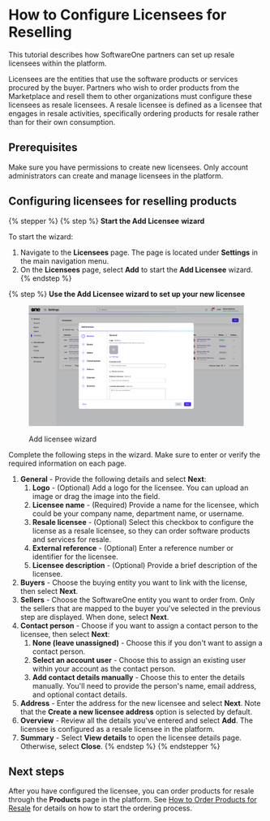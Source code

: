 # How to Configure Licensees for Reselling

This tutorial describes how SoftwareOne partners can set up resale licensees within the platform.

Licensees are the entities that use the software products or services procured by the buyer. Partners who wish to order products from the Marketplace and resell them to other organizations must configure these licensees as resale licensees. A resale licensee is defined as a licensee that engages in resale activities, specifically ordering products for resale rather than for their own consumption.

## Prerequisites

Make sure you have permissions to create new licensees. Only account administrators can create and manage licensees in the platform.

## Configuring licensees for reselling products

{% stepper %}
{% step %}
**Start the Add Licensee** **wizard**

To start the wizard:

1. Navigate to the **Licensees** page. The page is located under **Settings** in the main navigation menu.&#x20;
2. On the **Licensees** page, select **Add** to start the **Add Licensee** wizard.
{% endstep %}

{% step %}
**Use the Add Licensee wizard to set up your new licensee**

<figure><img src="../../../.gitbook/assets/add_licensee_wizard.png" alt=""><figcaption><p>Add licensee wizard</p></figcaption></figure>

Complete the following steps in the wizard. Make sure to enter or verify the required information on each page.

1. **General** - Provide the following details and select **Next**:&#x20;
   1. **Logo** - (Optional) Add a logo for the licensee. You can upload an image or drag the image into the field.
   2. **Licensee name** - (Required) Provide a name for the licensee, which could be your company name, department name, or username.&#x20;
   3. **Resale licensee** - (Optional) Select this checkbox to configure the license as a resale licensee, so they can order software products and services for resale.&#x20;
   4. **External reference** - (Optional) Enter a reference number or identifier for the licensee.
   5. **Licensee description** - (Optional) Provide a brief description of the licensee.
2. **Buyers** - Choose the buying entity you want to link with the license, then select **Next**.&#x20;
3. **Sellers** - Choose the SoftwareOne entity you want to order from. Only the sellers that are mapped to the buyer you've selected in the previous step are displayed. When done, select **Next**.
4. **Contact person** - Choose if you want to assign a contact person to the licensee, then select **Next**:
   1. **None (leave unassigned)** - Choose this if you don't want to assign a contact person.
   2. **Select an account user** - Choose this to assign an existing user within your account as the contact person.
   3. **Add contact details manually** - Choose this to enter the details manually. You'll need to provide the person's name, email address, and optional contact details.
5. **Address** - Enter the address for the new licensee and select **Next**. Note that the **Create a new licensee address** option is selected by default.&#x20;
6. **Overview** - Review all the details you've entered and select **Add**. The licensee is configured as a resale licensee in the platform.
7. **Summary** - Select **View details** to open the licensee details page. Otherwise, select **Close**.&#x20;
{% endstep %}
{% endstepper %}

## Next steps <a href="#reseller-discounts" id="reseller-discounts"></a>

After you have configured the licensee, you can order products for resale through the **Products** page in the platform. See [How to Order Products for Resale](how-to-order-products-for-resale.md) for details on how to start the ordering process.
